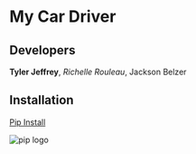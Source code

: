 # My Car Driver
## Developers
**Tyler Jeffrey**, _Richelle Rouleau_, Jackson Belzer

## Installation
[Pip Install](https://pypi.org/project/pip/)

![pip logo](https://pypi.org/static/images/logo-large.9f732b5f.svg)


